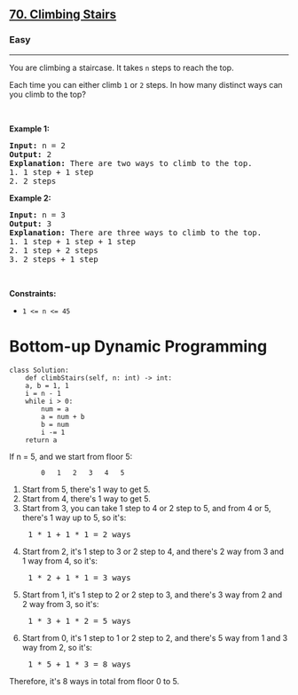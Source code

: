 <h2><a href="https://leetcode.com/problems/climbing-stairs/">70. Climbing Stairs</a></h2><h3>Easy</h3><hr><div><p>You are climbing a staircase. It takes <code>n</code> steps to reach the top.</p>

<p>Each time you can either climb <code>1</code> or <code>2</code> steps. In how many distinct ways can you climb to the top?</p>

<p>&nbsp;</p>
<p><strong>Example 1:</strong></p>

<pre><strong>Input:</strong> n = 2
<strong>Output:</strong> 2
<strong>Explanation:</strong> There are two ways to climb to the top.
1. 1 step + 1 step
2. 2 steps
</pre>

<p><strong>Example 2:</strong></p>

<pre><strong>Input:</strong> n = 3
<strong>Output:</strong> 3
<strong>Explanation:</strong> There are three ways to climb to the top.
1. 1 step + 1 step + 1 step
2. 1 step + 2 steps
3. 2 steps + 1 step
</pre>

<p>&nbsp;</p>
<p><strong>Constraints:</strong></p>

<ul>
	<li><code>1 &lt;= n &lt;= 45</code></li>
</ul>
</div>

# Bottom-up Dynamic Programming
	class Solution:
	    def climbStairs(self, n: int) -> int:
		a, b = 1, 1
		i = n - 1
		while i > 0:
		    num = a
		    a = num + b
		    b = num
		    i -= 1
		return a

If n = 5, and we start from floor 5:

			0	1	2	3	4	5
	
1. Start from 5, there's 1 way to get 5.
2. Start from 4, there's 1 way to get 5.
3. Start from 3, you can take 1 step to 4 or 2 step to 5, and from 4 or 5, there's 1 way up to 5, so it's:
<pre>
	1 * 1 + 1 * 1 = 2 ways
</pre>
4. Start from 2, it's 1 step to 3 or 2 step to 4, and there's 2 way from 3 and 1 way from 4, so it's:
<pre>
	1 * 2 + 1 * 1 = 3 ways
</pre>	 
5. Start from 1, it's 1 step to 2 or 2 step to 3, and there's 3 way from 2 and 2 way from 3, so it's:
<pre>
	1 * 3 + 1 * 2 = 5 ways
</pre>	
6. Start from 0, it's 1 step to 1 or 2 step to 2, and there's 5 way from 1 and 3 way from 2, so it's:
<pre>
	1 * 5 + 1 * 3 = 8 ways
</pre>	 
Therefore, it's 8 ways in total from floor 0 to 5.

